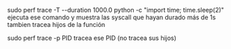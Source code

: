 sudo perf trace -T --duration 1000.0 python -c "import time; time.sleep(2)"
ejecuta ese comando y muestra las syscall que hayan durado más de 1s
tambien tracea hijos de la función

sudo perf trace -p PID
tracea ese PID (no tracea sus hijos)
